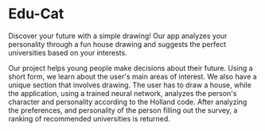 # Edu-Cat

Discover your future with a simple drawing! Our app analyzes your personality through a fun house drawing and suggests the perfect universities based on your interests.

Our project helps young people make decisions about their future. Using a short form, we learn about the user's main areas of interest. We also have a unique section that involves drawing. The user has to draw a house, while the application, using a trained neural network, analyzes the person's character and personality according to the Holland code. After analyzing the preferences, and personality of the person filling out the survey, a ranking of recommended universities is returned.
